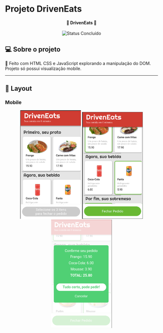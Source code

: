 # Projeto DrivenEats

<h4 align="center"> 
	🚧 DrivenEats 🚧
</h4>

<p align="center">
<!-- 	<img alt="Status Em Desenvolvimento" src="https://img.shields.io/badge/STATUS-EM%20DESENVOLVIMENTO-green"> -->
	<img alt="Status Concluído" src="https://img.shields.io/badge/STATUS-CONCLU%C3%8DDO-brightgreen">
</p>


## 💻 Sobre o projeto

📄 Feito com HTML CSS e JavaScript explorando a manipulação do DOM. Projeto só possui visualização mobile.


---

## 🎨 Layout

### Mobile

<p align="center">
  <img alt="Nome do Projeto" title="Nome do Projeto" src="imagens/01.png" width="200px">
  <img alt="Nome do Projeto" title="Nome do Projeto" src="imagens/02.png" width="200px">
  <img alt="Nome do Projeto" title="Nome do Projeto" src="imagens/03.png" width="200px">
</p>
